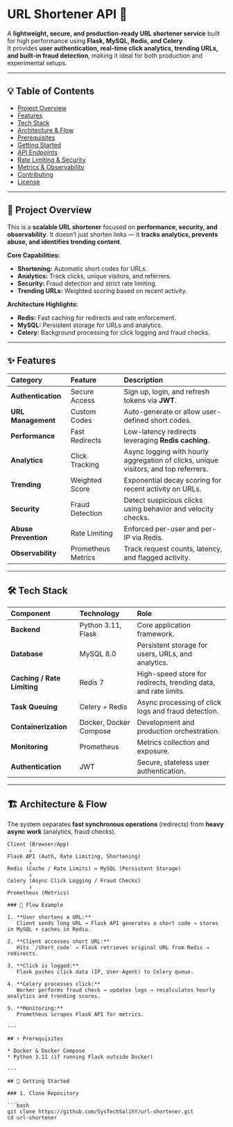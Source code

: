 # URL Shortener API 🚀

A **lightweight, secure, and production-ready URL shortener service** built for high performance using **Flask, MySQL, Redis, and Celery**.  
It provides **user authentication, real-time click analytics, trending URLs, and built-in fraud detection**, making it ideal for both production and experimental setups.

---

## 💡 Table of Contents

- [Project Overview](#project-overview)  
- [Features](#features)  
- [Tech Stack](#tech-stack)  
- [Architecture & Flow](#architecture--flow)  
- [Prerequisites](#prerequisites)  
- [Getting Started](#getting-started)  
- [API Endpoints](#api-endpoints)  
- [Rate Limiting & Security](#rate-limiting--security)  
- [Metrics & Observability](#metrics--observability)  
- [Contributing](#contributing)  
- [License](#license)  

---

## 📝 Project Overview

This is a **scalable URL shortener** focused on **performance, security, and observability**. It doesn’t just shorten links — it **tracks analytics, prevents abuse, and identifies trending content**.

**Core Capabilities:**

* **Shortening:** Automatic short codes for URLs.  
* **Analytics:** Track clicks, unique visitors, and referrers.  
* **Security:** Fraud detection and strict rate limiting.  
* **Trending URLs:** Weighted scoring based on recent activity.  

**Architecture Highlights:**

* **Redis:** Fast caching for redirects and rate enforcement.  
* **MySQL:** Persistent storage for URLs and analytics.  
* **Celery:** Background processing for click logging and fraud checks.

---

## ✨ Features

| Category | Feature | Description |
| :--- | :--- | :--- |
| **Authentication** | Secure Access | Sign up, login, and refresh tokens via **JWT**. |
| **URL Management** | Custom Codes | Auto-generate or allow user-defined short codes. |
| **Performance** | Fast Redirects | Low-latency redirects leveraging **Redis caching**. |
| **Analytics** | Click Tracking | Async logging with hourly aggregation of clicks, unique visitors, and top referrers. |
| **Trending** | Weighted Score | Exponential decay scoring for recent activity on URLs. |
| **Security** | Fraud Detection | Detect suspicious clicks using behavior and velocity checks. |
| **Abuse Prevention** | Rate Limiting | Enforced per-user and per-IP via Redis. |
| **Observability** | Prometheus Metrics | Track request counts, latency, and flagged activity. |

---

## 🛠 Tech Stack

| Component | Technology | Role |
| :--- | :--- | :--- |
| **Backend** | Python 3.11, Flask | Core application framework. |
| **Database** | MySQL 8.0 | Persistent storage for users, URLs, and analytics. |
| **Caching / Rate Limiting** | Redis 7 | High-speed store for redirects, trending data, and rate limits. |
| **Task Queuing** | Celery + Redis | Async processing of click logs and fraud detection. |
| **Containerization** | Docker, Docker Compose | Development and production orchestration. |
| **Monitoring** | Prometheus | Metrics collection and exposure. |
| **Authentication** | JWT | Secure, stateless user authentication. |

---

## 🏗 Architecture & Flow

The system separates **fast synchronous operations** (redirects) from **heavy async work** (analytics, fraud checks).

```text
Client (Browser/App)
       ↓
Flask API (Auth, Rate Limiting, Shortening)
       ↓
Redis (Cache / Rate Limits) ↔ MySQL (Persistent Storage)
       ↓
Celery (Async Click Logging / Fraud Checks)
       ↓
Prometheus (Metrics)

### 🔄 Flow Example

1. **User shortens a URL:**  
   Client sends long URL → Flask API generates a short code → stores in MySQL + caches in Redis.

2. **Client accesses short URL:**  
   Hits `/short_code` → Flask retrieves original URL from Redis → redirects.

3. **Click is logged:**  
   Flask pushes click data (IP, User-Agent) to Celery queue.

4. **Celery processes click:**  
   Worker performs fraud check → updates logs → recalculates hourly analytics and trending scores.

5. **Monitoring:**  
   Prometheus scrapes Flask API for metrics.

---

## ⚡ Prerequisites

* Docker & Docker Compose  
* Python 3.11 (if running Flask outside Docker)

---

## 🚀 Getting Started

### 1. Clone Repository

```bash
git clone https://github.com/SysTechSalihY/url-shortener.git
cd url-shortener
